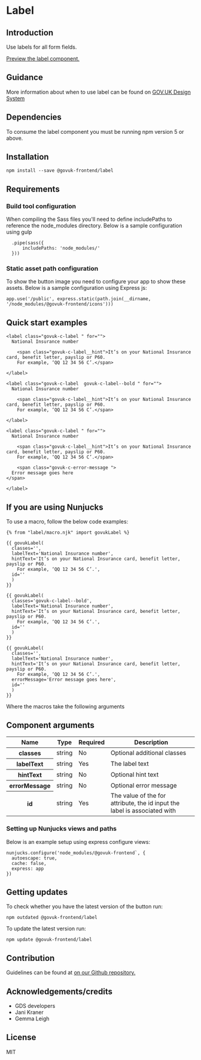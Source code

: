 # Label

## Introduction

Use labels for all form fields.

[Preview the label component.](http://govuk-frontend-review.herokuapp.com/components/label/preview)

## Guidance

More information about when to use label can be found on [GOV.UK Design System](http://www.linktodesignsystem.com/label "Link to read guidance on the use of label on Gov.uk Design system website")

## Dependencies

To consume the label component you must be running npm version 5 or above.

## Installation

    npm install --save @govuk-frontend/label

## Requirements

### Build tool configuration

When compiling the Sass files you'll need to define includePaths to reference the node_modules directory. Below is a sample configuration using gulp

      .pipe(sass({
          includePaths: 'node_modules/'
      }))

### Static asset path configuration

To show the button image you need to configure your app to show these assets. Below is a sample configuration using Express js:

    app.use('/public', express.static(path.join(__dirname, '/node_modules/@govuk-frontend/icons')))

## Quick start examples

    <label class="govuk-c-label " for="">
      National Insurance number

        <span class="govuk-c-label__hint">It’s on your National Insurance card, benefit letter, payslip or P60.
        For example, ‘QQ 12 34 56 C’.</span>

    </label>

    <label class="govuk-c-label  govuk-c-label--bold " for="">
      National Insurance number

        <span class="govuk-c-label__hint">It’s on your National Insurance card, benefit letter, payslip or P60.
        For example, ‘QQ 12 34 56 C’.</span>

    </label>

    <label class="govuk-c-label " for="">
      National Insurance number

        <span class="govuk-c-label__hint">It’s on your National Insurance card, benefit letter, payslip or P60.
        For example, ‘QQ 12 34 56 C’.</span>

        <span class="govuk-c-error-message ">
      Error message goes here
    </span>

    </label>

## If you are using Nunjucks

To use a macro, follow the below code examples:

    {% from "label/macro.njk" import govukLabel %}

    {{ govukLabel(
      classes='',
      labelText='National Insurance number',
      hintText='It’s on your National Insurance card, benefit letter, payslip or P60.
        For example, ‘QQ 12 34 56 C’.',
      id=''
      )
    }}

    {{ govukLabel(
      classes='govuk-c-label--bold',
      labelText='National Insurance number',
      hintText='It’s on your National Insurance card, benefit letter, payslip or P60.
        For example, ‘QQ 12 34 56 C’.',
      id=''
      )
    }}

    {{ govukLabel(
      classes='',
      labelText='National Insurance number',
      hintText='It’s on your National Insurance card, benefit letter, payslip or P60.
        For example, ‘QQ 12 34 56 C’.',
      errorMessage='Error message goes here',
      id=''
      )
    }}

Where the macros take the following arguments

## Component arguments

<div>

<table class="govuk-c-table ">

<thead class="govuk-c-table__head">

<tr class="govuk-c-table__row">

<th class="govuk-c-table__header " scope="col">Name</th>

<th class="govuk-c-table__header " scope="col">Type</th>

<th class="govuk-c-table__header " scope="col">Required</th>

<th class="govuk-c-table__header " scope="col">Description</th>

</tr>

</thead>

<tbody class="govuk-c-table__body">

<tr class="govuk-c-table__row">

<th class="govuk-c-table__header" scope="row">classes</th>

<td class="govuk-c-table__cell ">string</td>

<td class="govuk-c-table__cell ">No</td>

<td class="govuk-c-table__cell ">Optional additional classes</td>

</tr>

<tr class="govuk-c-table__row">

<th class="govuk-c-table__header" scope="row">labelText</th>

<td class="govuk-c-table__cell ">string</td>

<td class="govuk-c-table__cell ">Yes</td>

<td class="govuk-c-table__cell ">The label text</td>

</tr>

<tr class="govuk-c-table__row">

<th class="govuk-c-table__header" scope="row">hintText</th>

<td class="govuk-c-table__cell ">string</td>

<td class="govuk-c-table__cell ">No</td>

<td class="govuk-c-table__cell ">Optional hint text</td>

</tr>

<tr class="govuk-c-table__row">

<th class="govuk-c-table__header" scope="row">errorMessage</th>

<td class="govuk-c-table__cell ">string</td>

<td class="govuk-c-table__cell ">No</td>

<td class="govuk-c-table__cell ">Optional error message</td>

</tr>

<tr class="govuk-c-table__row">

<th class="govuk-c-table__header" scope="row">id</th>

<td class="govuk-c-table__cell ">string</td>

<td class="govuk-c-table__cell ">Yes</td>

<td class="govuk-c-table__cell ">The value of the for attribute, the id input the label is associated with</td>

</tr>

</tbody>

</table>

</div>

### Setting up Nunjucks views and paths

Below is an example setup using express configure views:

    nunjucks.configure('node_modules/@govuk-frontend`, {
      autoescape: true,
      cache: false,
      express: app
    })

## Getting updates

To check whether you have the latest version of the button run:

    npm outdated @govuk-frontend/label

To update the latest version run:

    npm update @govuk-frontend/label

## Contribution

Guidelines can be found at [on our Github repository.](https://github.com/alphagov/govuk-frontend/blob/master/CONTRIBUTING.md "link to contributing guidelines on our github repository")

## Acknowledgements/credits

*   GDS developers
*   Jani Kraner
*   Gemma Leigh

## License

MIT